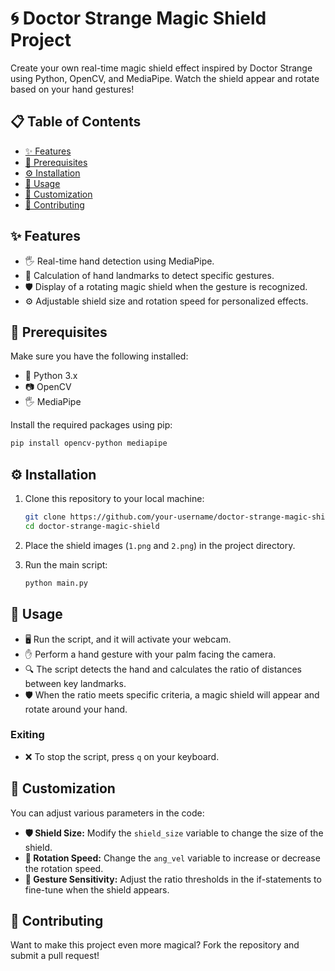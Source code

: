 # 🌀 Doctor Strange Magic Shield Project

Create your own real-time magic shield effect inspired by Doctor Strange using Python, OpenCV, and MediaPipe. Watch the shield appear and rotate based on your hand gestures!

## 📋 Table of Contents

- [✨ Features](#-features)
- [🔧 Prerequisites](#-prerequisites)
- [⚙️ Installation](#️-installation)
- [🚀 Usage](#-usage)
- [🎨 Customization](#-customization)
- [🤝 Contributing](#-contributing)

## ✨ Features

- 🖐️ Real-time hand detection using MediaPipe.
- 📏 Calculation of hand landmarks to detect specific gestures.
- 🛡️ Display of a rotating magic shield when the gesture is recognized.
- ⚙️ Adjustable shield size and rotation speed for personalized effects.

## 🔧 Prerequisites

Make sure you have the following installed:

- 🐍 Python 3.x
- 📷 OpenCV
- 🖐️ MediaPipe

Install the required packages using pip:

```bash
pip install opencv-python mediapipe
```

## ⚙️ Installation

1. Clone this repository to your local machine:

    ```bash
    git clone https://github.com/your-username/doctor-strange-magic-shield.git
    cd doctor-strange-magic-shield
    ```

2. Place the shield images (`1.png` and `2.png`) in the project directory.

3. Run the main script:

    ```bash
    python main.py
    ```

## 🚀 Usage

- 🖥️ Run the script, and it will activate your webcam.
- ✋ Perform a hand gesture with your palm facing the camera.
- 🔍 The script detects the hand and calculates the ratio of distances between key landmarks.
- 🛡️ When the ratio meets specific criteria, a magic shield will appear and rotate around your hand.

### Exiting

- ❌ To stop the script, press `q` on your keyboard.

## 🎨 Customization

You can adjust various parameters in the code:

- **🛡️ Shield Size:** Modify the `shield_size` variable to change the size of the shield.
- **💫 Rotation Speed:** Change the `ang_vel` variable to increase or decrease the rotation speed.
- **🎯 Gesture Sensitivity:** Adjust the ratio thresholds in the if-statements to fine-tune when the shield appears.

## 🤝 Contributing

Want to make this project even more magical? Fork the repository and submit a pull request!
